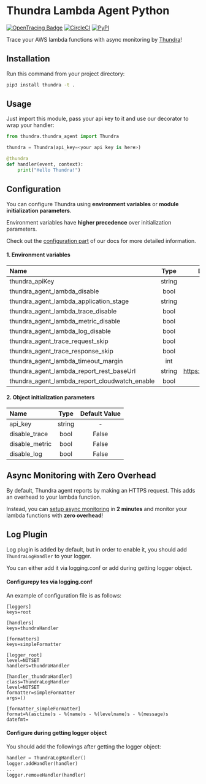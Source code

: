# Thundra Lambda Agent Python 
[![OpenTracing Badge](https://img.shields.io/badge/OpenTracing-enabled-blue.svg)](http://opentracing.io)
[![CircleCI](https://circleci.com/gh/thundra-io/thundra-lambda-agent-python.svg?style=svg)](https://circleci.com/gh/thundra-io/thundra-lambda-agent-python)
[![PyPI](https://img.shields.io/pypi/v/thundra.svg)](https://pypi.org/project/thundra/)


Trace your AWS lambda functions with async monitoring by [Thundra](https://www.thundra.io//)!

## Installation

Run this command from your project directory:
```bash
pip3 install thundra -t .
```
## Usage

Just import this module, pass your api key to it and use our decorator to wrap your handler:
```python
from thundra.thundra_agent import Thundra

thundra = Thundra(api_key=<your api key is here>)

@thundra
def handler(event, context):
    print("Hello Thundra!")
```

## Configuration
You can configure Thundra using **environment variables** or **module initialization parameters**.

Environment variables have **higher precedence** over initialization parameters.

Check out the [configuration part](https://docs.thundra.io/python/configuration-options) of our docs for more detailed information.

#### 1. Environment variables

| Name                                          | Type   |          Default Value           |
|:----------------------------------------------|:------:|:--------------------------------:|
| thundra_apiKey                                | string |                -                 |
| thundra_agent_lambda_disable                  |  bool  |              false               |
| thundra_agent_lambda_application_stage        | string |                -                 |
| thundra_agent_lambda_trace_disable            |  bool  |              false               |
| thundra_agent_lambda_metric_disable           |  bool  |              false               |
| thundra_agent_lambda_log_disable              |  bool  |              false               |
| thundra_agent_trace_request_skip              |  bool  |              false               |
| thundra_agent_trace_response_skip             |  bool  |              false               |
| thundra_agent_lambda_timeout_margin           |  int   |               200                |
| thundra_agent_lambda_report_rest_baseUrl      | string |     https://api.thundra.io/v1    |
| thundra_agent_lambda_report_cloudwatch_enable |  bool  |              false               |



#### 2. Object initialization parameters

| Name            | Type   | Default Value |
|:----------------|:------:|:-------------:|
| api_key         | string |       -       |
| disable_trace   |  bool  |     False     |
| disable_metric  |  bool  |     False     |
| disable_log     |  bool  |     False     |


## Async Monitoring with Zero Overhead
By default, Thundra agent reports by making an HTTPS request. This adds an overhead to your lambda function.

Instead, you can [setup async monitoring](https://docs.thundra.io/performance/zero-overhead-with-asynchronous-monitoring) in **2 minutes** and monitor your lambda functions with **zero overhead**!

## Log Plugin
Log plugin is added by default, but in order to enable it, you should add `ThundraLogHandler` to your logger.

You can either add it via logging.conf or add during getting logger object.

#### Configurepy tes via logging.conf
An example of configuration file is as follows:

```
[loggers]
keys=root

[handlers]
keys=thundraHandler

[formatters]
keys=simpleFormatter

[logger_root]
level=NOTSET
handlers=thundraHandler

[handler_thundraHandler]
class=ThundraLogHandler
level=NOTSET
formatter=simpleFormatter
args=()

[formatter_simpleFormatter]
format=%(asctime)s - %(name)s - %(levelname)s - %(message)s
datefmt=
```

#### Configure during getting logger object
You should add the followings after getting the logger object:
```python
handler = ThundraLogHandler()
logger.addHandler(handler)
...
logger.removeHandler(handler)
```
